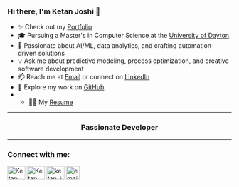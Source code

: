 ### Hi there, I'm Ketan Joshi 👋

- ✨ Check out my [Portfolio](https://ketankj.github.io/My-Portfolio)
- 🎓 Pursuing a Master's in Computer Science at the [University of Dayton](https://udayton.edu/)
- 🚀 Passionate about AI/ML, data analytics, and crafting automation-driven solutions
- 💡 Ask me about predictive modeling, process optimization, and creative software development
- 📫 Reach me at [Email](mailto:ketan.joshi590@gmail.com) or connect on [LinkedIn](https://www.linkedin.com/in/ketanmjoshi)
- 🔗 Explore my work on [GitHub](https://github.com/ketankj)
- - 🙋‍♂️ My [Resume](https://drive.google.com/file/d/1Kmy7qmyCJL6cVB3cAdef0TaAOn13TNQR/view?usp=sharing)

<hr>

<h3 align="center">Passionate Developer</h3>

<hr>

<h3 align="left">Connect with me:</h3>
<p align="left">
<a href="https://www.linkedin.com/in/ketanmjoshi" target="blank"><img align="center" src="https://raw.githubusercontent.com/rahuldkjain/github-profile-readme-generator/master/src/images/icons/Social/linked-in-alt.svg" alt="Ketan Joshi" height="30" width="40" /></a>
<a href="https://www.facebook.com/ketanmjoshi" target="blank"><img align="center" src="https://raw.githubusercontent.com/rahuldkjain/github-profile-readme-generator/master/src/images/icons/Social/facebook.svg" alt="Ketan Joshi" height="30" width="40" /></a>
<a href="https://www.instagram.com/ketan_joshi.in" target="blank"><img align="center" src="https://raw.githubusercontent.com/rahuldkjain/github-profile-readme-generator/master/src/images/icons/Social/instagram.svg" alt="ketan_joshi.in" height="30" width="40" /></a>

<a href="mailto:ketan.joshi590@gmail.com" target="blank">
    <img align="center" src="https://cdn-icons-png.flaticon.com/512/732/732200.png" alt="email" height="30" width="30" />
  </a>
</p>


  
